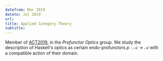 ```yaml
---
datefrom: Mar 2019
dateto: Jul 2019
url: 
title: Applied Category Theory
subtitle:
---
```


Member of [ACT2019](https://www.appliedcategorytheory.org), in the _Profunctor Optics_ group. We study the description of Haskell's optics as certain endo-profunctors $p : \mathcal{A} \to \mathcal{A}$ with a compatible action of their domain.
